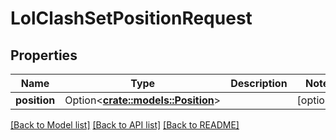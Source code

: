 # LolClashSetPositionRequest

## Properties

Name | Type | Description | Notes
------------ | ------------- | ------------- | -------------
**position** | Option<[**crate::models::Position**](Position.md)> |  | [optional]

[[Back to Model list]](../README.md#documentation-for-models) [[Back to API list]](../README.md#documentation-for-api-endpoints) [[Back to README]](../README.md)


